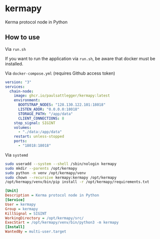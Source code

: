 # kermapy

Kerma protocol node in Python

## How to use

Via `run.sh`

If you want to run the application via `run.sh`, be aware that docker must be installed.

Via `docker-compose.yml` (requires Github access token)

```yaml
version: "3"
services:
  chain-node:
    image: ghcr.io/paulsattlegger/kermapy:latest
    environment:
      BOOTSTRAP_NODES: "128.130.122.101:18018"
      LISTEN_ADDR: "0.0.0.0:18018"
      STORAGE_PATH: "/app/data"
      CLIENT_CONNECTIONS: 8
    stop_signal: SIGINT
    volumes:
      - "./data:/app/data"
    restart: unless-stopped
    ports:
      - "18018:18018"
```

Via `systemd`

```bash
sudo useradd --system --shell /sbin/nologin kermapy
sudo mkdir --parents /opt/kermapy
sudo python -m venv /opt/kermapy/venv
sudo chown --recursive kermapy:kermapy /opt/kermapy
/opt/kermapy/venv/bin/pip install -r /opt/kermapy/requirements.txt
```

```ini
[Unit]
Description = Kerma protocol node in Python
[Service]
User = kermapy
Group = kermapy
KillSignal = SIGINT
WorkingDirectory = /opt/kermapy/src/
ExecStart = /opt/kermapy/venv/bin/python3 -m kermapy
[Install]
WantedBy = multi-user.target
```
